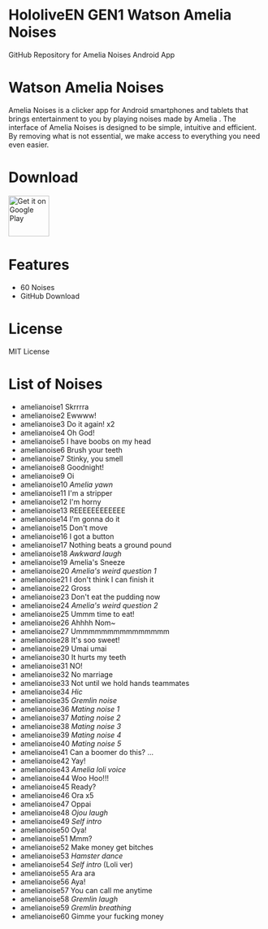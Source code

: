 # HololiveEN GEN1 Watson Amelia Noises
 GitHub Repository for Amelia Noises Android App

# Watson Amelia Noises
Amelia Noises is a clicker app for Android smartphones and tablets that brings entertainment to you by playing noises made by Amelia .
The interface of Amelia Noises is designed to be simple, intuitive and efficient. By removing what is not essential, we make access to everything you need even easier.

# Download
[<img src="https://play.google.com/intl/en_us/badges/images/generic/en_badge_web_generic.png"
alt="Get it on Google Play"
height="80">](https://play.google.com/store/apps/details?id=com.yuzumin.amelianoises)

# Features
* 60 Noises
* GitHub Download

# License
MIT License

# List of Noises
* amelianoise1  Skrrrra
* amelianoise2  Ewwww!
* amelianoise3  Do it again! x2
* amelianoise4  Oh God!
* amelianoise5  I have boobs on my head
* amelianoise6  Brush your teeth
* amelianoise7  Stinky, you smell
* amelianoise8  Goodnight!
* amelianoise9  Oi
* amelianoise10 *Amelia yawn*
* amelianoise11 I'm a stripper
* amelianoise12 I'm horny
* amelianoise13 REEEEEEEEEEEE
* amelianoise14 I'm gonna do it
* amelianoise15 Don't move
* amelianoise16 I got a button
* amelianoise17 Nothing beats a ground pound
* amelianoise18 *Awkward laugh*
* amelianoise19 Amelia's Sneeze
* amelianoise20 *Amelia's weird question 1*
* amelianoise21 I don't think I can finish it
* amelianoise22 Gross
* amelianoise23 Don't eat the pudding now
* amelianoise24 *Amelia's weird question 2*
* amelianoise25 Ummm time to eat!
* amelianoise26 Ahhhh Nom~
* amelianoise27 Ummmmmmmmmmmmmmm
* amelianoise28 It's soo sweet!
* amelianoise29 Umai umai
* amelianoise30 It hurts my teeth
* amelianoise31 NO!
* amelianoise32 No marriage
* amelianoise33 Not until we hold hands teammates
* amelianoise34 *Hic*
* amelianoise35 *Gremlin noise*
* amelianoise36 *Mating noise 1*
* amelianoise37 *Mating noise 2*
* amelianoise38 *Mating noise 3*
* amelianoise39 *Mating noise 4*
* amelianoise40 *Mating noise 5*
* amelianoise41 Can a boomer do this? ...
* amelianoise42 Yay!
* amelianoise43 *Amelia loli voice*
* amelianoise44 Woo Hoo!!!
* amelianoise45 Ready?
* amelianoise46 Ora x5
* amelianoise47 Oppai
* amelianoise48 *Ojou laugh*
* amelianoise49 *Self intro*
* amelianoise50 Oya!
* amelianoise51 Mmm?
* amelianoise52 Make money get bitches
* amelianoise53 *Hamster dance*
* amelianoise54 *Self intro* (Loli ver) 
* amelianoise55 Ara ara
* amelianoise56 Aya!
* amelianoise57 You can call me anytime
* amelianoise58 *Gremlin laugh*
* amelianoise59 *Gremlin breathing*
* amelianoise60 Gimme your fucking money
